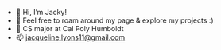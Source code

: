 - 👋 Hi, I’m Jacky!
- 👀 Feel free to roam around my page & explore my projects :)
- 🌱 CS major at Cal Poly Humboldt
- 📫 jacqueline.lyons11@gmail.com 

<!---
jrl127/jrl127 is a ✨ special ✨ repository because its `README.md` (this file) appears on your GitHub profile.
You can click the Preview link to take a look at your changes.
--->
